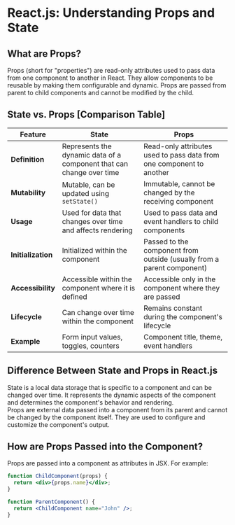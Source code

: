 # React.js: Understanding Props and State

## What are Props?
Props (short for "properties") are read-only attributes used to pass data from one component to another in React. They allow components to be reusable by making them configurable and dynamic. Props are passed from parent to child components and cannot be modified by the child.

## State vs. Props [Comparison Table]

| Feature       | State                                                    | Props                                                              |
|---------------|----------------------------------------------------------|--------------------------------------------------------------------|
| **Definition** | Represents the dynamic data of a component that can change over time | Read-only attributes used to pass data from one component to another |
| **Mutability** | Mutable, can be updated using `setState()`                | Immutable, cannot be changed by the receiving component            |
| **Usage**      | Used for data that changes over time and affects rendering | Used to pass data and event handlers to child components           |
| **Initialization** | Initialized within the component                         | Passed to the component from outside (usually from a parent component) |
| **Accessibility** | Accessible within the component where it is defined       | Accessible only in the component where they are passed             |
| **Lifecycle**  | Can change over time within the component                  | Remains constant during the component's lifecycle                  |
| **Example**    | Form input values, toggles, counters                       | Component title, theme, event handlers                             |

## Difference Between State and Props in React.js
State is a local data storage that is specific to a component and can be changed over time. It represents the dynamic aspects of the component and determines the component's behavior and rendering.  
Props are external data passed into a component from its parent and cannot be changed by the component itself. They are used to configure and customize the component's output.

## How are Props Passed into the Component?
Props are passed into a component as attributes in JSX. For example:

```jsx
function ChildComponent(props) {
  return <div>{props.name}</div>;
}

function ParentComponent() {
  return <ChildComponent name="John" />;
}
